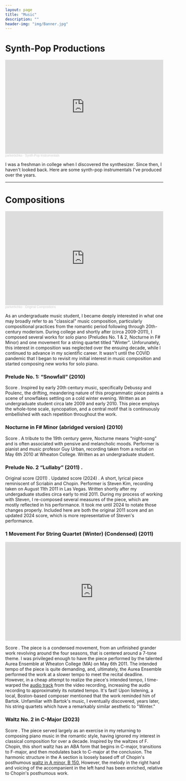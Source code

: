 ```yaml
---
layout: page
title: "Music"
description: ""
header-img: "img/Banner.jpg"
---
```


# Synth-Pop Productions

<iframe width="100%" height="300" scrolling="no" frameborder="no" allow="autoplay" src="https://w.soundcloud.com/player/?url=https%3A//api.soundcloud.com/playlists/193539&color=%23ff5500&auto_play=false&hide_related=false&show_comments=true&show_user=true&show_reposts=false&show_teaser=true&visual=true"></iframe><div style="font-size: 10px; color: #cccccc;line-break: anywhere;word-break: normal;overflow: hidden;white-space: nowrap;text-overflow: ellipsis; font-family: Interstate,Lucida Grande,Lucida Sans Unicode,Lucida Sans,Garuda,Verdana,Tahoma,sans-serif;font-weight: 100;"><a href="https://soundcloud.com/parkertichko" title="parkertichko" target="_blank" style="color: #cccccc; text-decoration: none;">parkertichko</a> · <a href="https://soundcloud.com/parkertichko/sets/synthpop" title="Synth-Pop Instrumentals" target="_blank" style="color: #cccccc; text-decoration: none;">Synth-Pop Instrumentals</a></div>

I was a freshman in college when I discovered the synthesizer. Since then, I haven't looked back. Here are some synth-pop instrumentals I've produced over the years.

___

# Compositions

<iframe width="100%" height="300" scrolling="no" frameborder="no" allow="autoplay" src="https://w.soundcloud.com/player/?url=https%3A//api.soundcloud.com/playlists/184090&color=%23ff5500&auto_play=false&hide_related=false&show_comments=true&show_user=true&show_reposts=false&show_teaser=true&visual=true"></iframe><div style="font-size: 10px; color: #cccccc;line-break: anywhere;word-break: normal;overflow: hidden;white-space: nowrap;text-overflow: ellipsis; font-family: Interstate,Lucida Grande,Lucida Sans Unicode,Lucida Sans,Garuda,Verdana,Tahoma,sans-serif;font-weight: 100;"><a href="https://soundcloud.com/parkertichko" title="parkertichko" target="_blank" style="color: #cccccc; text-decoration: none;">parkertichko</a> · <a href="https://soundcloud.com/parkertichko/sets/original-compositions" title="Original Compositions" target="_blank" style="color: #cccccc; text-decoration: none;">Original Compositions</a></div>

As an undergraduate music student, I became deeply interested in what one may broadly refer to as "classical" music composition, particularly compositional practices from the romantic period following through 20th-century moderism. During college and shortly after (circa 2009-2011), I composed several works for solo piano (Preludes No. 1 & 2, Nocturne in F# Minor) and one movement for a string quartet titled "Winter". Unforunately, this interest in composition was neglected over the ensuing decade, while I continued to advance in my scientific career. It wasn't until the COVID pandemic that I began to revisit my initial interest in music composition and started composing new works for solo piano. 

### Prelude No. 1: “Snowfall” (2010)
Score  <a href="/CV/parkertichkopreludeno1.pdf" target="_blank"><i class="fa fa-file-text fa-md"></i></a>.
Inspired by early 20th century music, specifically Debussy and Poulenc, the drifting, meandering nature of this programmatic piece paints a scene of snowflakes settling on a cold winter evening. Written as an undergraduate student circa late 2009 and early 2010. This piece employs the whole-tone scale, syncopation, and a central motif that is continuously embellished with each repetition throughout the work.

### Nocturne in F# Minor (abridged version) (2010) 
Score <a href="/CV/Nocturne1UrbanFINAL3.pdf" target="_blank"><i class="fa fa-file-text fa-md"></i></a>.
A tribute to the 19th century genre, Nocturne means “night-song” and is often associated with pensive and melancholic moods. Performer is pianist and music profesor Guy Urban, recording taken from a recital on May 6th 2010 at Wheaton College. Written as an undergraduate student.

### Prelude No. 2 “Lullaby” (2011)  <a href="/CV/parkertichkopreludeno2.pdf" target="_blank"><i class="fa fa-file-text fa-md"></i></a>.
Original score (2011) <a href="/CV/parkertichkopreludeno2.pdf" target="_blank"><i class="fa fa-file-text fa-md"></i></a>.
Updated score (2024) <a href="/CV/PreludeNo.2_2024.pdf" target="_blank"><i class="fa fa-file-text fa-md"></i></a>.
A short, lyrical piece reminiscent of Scriabin and Chopin. Performer is Steven Kim, recording taken on August 11th 2011 in Las Vegas. Written shortly after my undergaduate studies circa early to mid 2011. During my process of working with Steven, I re-composed several measures of the piece, which are mostly reflected in his performance. It took me until 2024 to notate those changes properly. Included here are both the original 2011 score and an updated 2024 score, which is more representative of Steven's performance.

### 1 Movement For String Quartet (Winter) (Condensed) (2011)

<iframe width="560" height="315" src="https://www.youtube.com/embed/0rfiWAt4_Mc?si=BvOf6zxkUlAWsWWG" title="YouTube video player" frameborder="0" allow="accelerometer; autoplay; clipboard-write; encrypted-media; gyroscope; picture-in-picture; web-share" referrerpolicy="strict-origin-when-cross-origin" allowfullscreen></iframe>

Score  <a href="/CV/String Quartet Final Score 7-4 Version.pdf" target="_blank"><i class="fa fa-file-text fa-md"></i></a>.
The piece is a condensed movement, from an unfinished grander work revolving around the four seasons, that is centered around a 7-tone theme. I was privileged enough to have the piece performed by the talented Aurea Ensemble at Wheaton College (MA) on May 6th 2011. The intended tempo of the piece is quite demanding, and, ultimately, the Aurea Ensemble performed the work at a slower tempo to meet the recital deadline. However, in a cheap attempt to realize the piece's intended tempo, I time-warped the [audio track](https://soundcloud.com/parkertichko/1-movement-for-string?si=1a8f03af21124ed6be5caa8bd2b145c0&utm_source=clipboard&utm_medium=text&utm_campaign=social_sharing) from the video recording, increasing the audio recording to approximately its notated tempo. It's fast! Upon listening, a local, Boston-based composer mentioned that the work reminded him of Bartok. Unfamiliar with Bartok's music, I eventually discovered, years later, his string quartets which have a remarkably similar aesthetic to "Winter."   

### Waltz No. 2 in C-Major (2023)

Score  <a href="/CV/Waltz No. 2, C Major.pdf" target="_blank"><i class="fa fa-file-text fa-md"></i></a>.
The piece served largely as an exercise in my returning to composing piano music in the romantic style, having ignored my interest in classical composition for over a decade. Inspired by the waltzes of F. Chopin, this short waltz has an ABA form that begins in C-major, transitions to F-major, and then modulates back to C-major at the conclusion. The harmonic structure in the A section is loosely based off of Chopin's posthumous [waltz in A minor, B 150.](https://en.wikipedia.org/wiki/Waltz_in_A_minor_(Chopin)) However, the melody in the right hand and voicing of the accompanient in the left hand has been enriched, relative to Chopin's posthumous work.